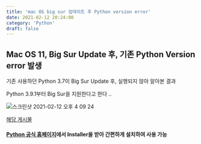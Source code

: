 ```yaml
---
title: 'mac OS big sur 업데이트 후 Python version error'
date: 2021-02-12 20:24:00
category: 'Python'
draft: false
---
```


## Mac OS 11, Big Sur Update 후, 기존 Python Version error 발생

기존 사용하던 Python 3.7이 Big Sur Update 후, 실행되지 않아 알아본 결과

Python 3.9.1부터 Big Sur을 지원한다고 한다 ..

![스크린샷 2021-02-12 오후 4 09 24](https://user-images.githubusercontent.com/26461307/107739679-c7aedd00-6d4c-11eb-92e1-760a4014e85b.png)

[해당 게시물](https://www.python.org/downloads/release/python-391/)

#### [Python 공식 홈페이지](https://www.python.org/downloads/mac-osx/)에서 Installer을 받아 간편하게 설치하여 사용 가능
